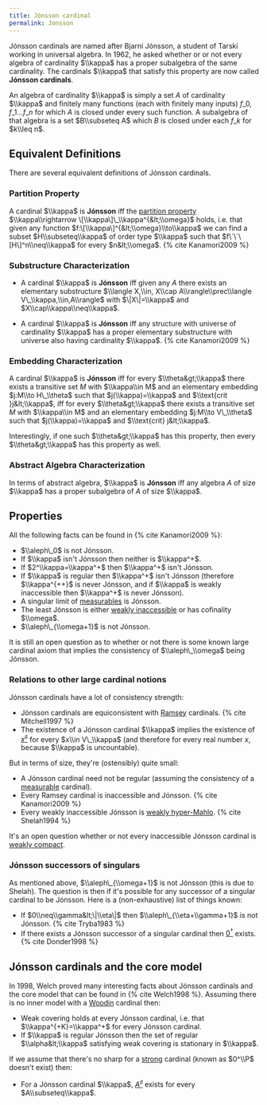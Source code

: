 ```yaml
---
title: Jónsson cardinal
permalink: Jonsson
---
```


Jónsson cardinals are named after Bjarni Jónsson, a student of Tarski
working in universal algebra. In 1962, he asked whether or or not every
algebra of cardinality $\\kappa$ has a proper subalgebra of the same
cardinality. The cardinals $\\kappa$ that satisfy this property are now
called **Jónsson cardinals**.

An algebra of cardinality $\\kappa$ is simply a set $A$ of cardinality
$\\kappa$ and finitely many functions (each with finitely many inputs)
$f\_0,f\_1...f\_n$ for which $A$ is closed under every such function. A
subalgebra of that algebra is a set $B\\subseteq A$ which $B$ is closed
under each $f\_k$ for $k\\leq n$.

## Equivalent Definitions

There are several equivalent definitions of Jónsson cardinals.

### Partition Property

A cardinal $\\kappa$ is **Jónsson** iff the [partition
property](Partition_property "Partition property")
$\\kappa\\rightarrow \[\\kappa\]\_\\kappa^{&lt;\\omega}$ holds, i.e.
that given any function $f:\[\\kappa\]^{&lt;\\omega}\\to\\kappa$ we can
find a subset $H\\subseteq\\kappa$ of order type $\\kappa$ such that
$f\`\`\[H\]^n\\neq\\kappa$ for every $n&lt;\\omega$.
{% cite Kanamori2009 %}

### Substructure Characterization

-   A cardinal $\\kappa$ is **Jónsson** iff given any $A$ there exists
    an elementary substructure $\\langle X,\\in, X\\cap
    A\\rangle\\prec\\langle V\_\\kappa,\\in,A\\rangle$ with
    $\|X\|=\\kappa$ and $X\\cap\\kappa\\neq\\kappa$.


-   A cardinal $\\kappa$ is **Jónsson** iff any structure with universe
    of cardinality $\\kappa$ has a proper elementary substructure with
    universe also having cardinality $\\kappa$.
    {% cite Kanamori2009 %}

### Embedding Characterization

A cardinal $\\kappa$ is **Jónsson** iff for every $\\theta&gt;\\kappa$
there exists a transitive set $M$ with $\\kappa\\in M$ and an elementary
embedding $j:M\\to H\_\\theta$ such that $j(\\kappa)=\\kappa$ and
$\\text{crit }j&lt;\\kappa$, iff for every $\\theta&gt;\\kappa$ there
exists a transitive set $M$ with $\\kappa\\in M$ and an elementary
embedding $j:M\\to V\_\\theta$ such that $j(\\kappa)=\\kappa$ and
$\\text{crit} j&lt;\\kappa$.

Interestingly, if one such $\\theta&gt;\\kappa$ has this property, then
every $\\theta&gt;\\kappa$ has this property as well.

### Abstract Algebra Characterization

In terms of abstract algebra, $\\kappa$ is **Jónsson** iff any algebra
$A$ of size $\\kappa$ has a proper subalgebra of $A$ of size $\\kappa$.

## Properties

All the following facts can be found in
{% cite Kanamori2009 %}:

-   $\\aleph\_0$ is not Jónsson.
-   If $\\kappa$ isn't Jónsson then neither is $\\kappa^+$.
-   If $2^\\kappa=\\kappa^+$ then $\\kappa^+$ isn't Jónsson.
-   If $\\kappa$ is regular then $\\kappa^+$ isn't Jónsson (therefore
    $\\kappa^{++}$ is never Jónsson, and if $\\kappa$ is weakly
    inaccessible then $\\kappa^+$ is never Jónsson).
-   A singular limit of
    [measurables](Measurable "Measurable")
    is Jónsson.
-   The least Jónsson is either [weakly
    inaccessible](Inaccessible "Inaccessible")
    or has cofinality $\\omega$.
-   $\\aleph\_{\\omega+1}$ is not Jónsson.

It is still an open question as to whether or not there is some known
large cardinal axiom that implies the consistency of $\\aleph\_\\omega$
being Jónsson.

### Relations to other large cardinal notions

Jónsson cardinals have a lot of consistency strength:

-   Jónsson cardinals are equiconsistent with
    [Ramsey](Ramsey "Ramsey")
    cardinals. {% cite Mitchell1997 %}
-   The existence of a Jónsson cardinal $\\kappa$ implies the existence
    of
    <a href="Zero_sharp" class="mw-redirect" title="Zero sharp">$x^\sharp$</a>
    for every $x\\in V\_\\kappa$ (and therefore for every real number
    $x$, because $\\kappa$ is uncountable).

But in terms of size, they're (ostensibly) quite small:

-   A Jónsson cardinal need not be regular (assuming the consistency of
    a
    [measurable](Measurable "Measurable")
    cardinal).
-   Every Ramsey cardinal is inaccessible and Jónsson.
    {% cite Kanamori2009 %}
-   Every weakly inaccessible Jónsson is [weakly
    hyper-Mahlo](Mahlo "Mahlo").
    {% cite Shelah1994 %}

It's an open question whether or not every inaccessible Jónsson cardinal
is [weakly
compact](Weakly_compact "Weakly compact").

### Jónsson successors of singulars

As mentioned above, $\\aleph\_{\\omega+1}$ is not Jónsson (this is due
to Shelah). The question is then if it's possible for any successor of a
singular cardinal to be Jónsson. Here is a (non-exhaustive) list of
things known:

-   If $0\\neq\\gamma&lt;\|\\eta\|$ then $\\aleph\_{\\eta+\\gamma+1}$ is
    not Jónsson. {% cite Tryba1983 %}
-   If there exists a Jónsson successor of a singular cardinal then
    <a href="Zero_dagger" class="mw-redirect" title="Zero dagger">$0^\dagger$</a>
    exists. {% cite Donder1998 %}

## Jónsson cardinals and the core model

In 1998, Welch proved many interesting facts about Jónsson cardinals and
the core model that can be found in
{% cite Welch1998 %}. Assuming there is no inner model
with a
[Woodin](Woodin "Woodin")
cardinal then:

-   Weak covering holds at every Jónsson cardinal, i.e. that
    $\\kappa^{+K}=\\kappa^+$ for every Jónsson cardinal.
-   If $\\kappa$ is regular Jónsson then the set of regular
    $\\alpha&lt;\\kappa$ satisfying weak covering is stationary in
    $\\kappa$.

If we assume that there's no sharp for a
[strong](Strong "Strong")
cardinal (known as $0^\\P$ doesn't exist) then:

-   For a Jónsson cardinal $\\kappa$,
    <a href="Zero_sharp" class="mw-redirect" title="Zero sharp">$A^\sharp$</a>
    exists for every $A\\subseteq\\kappa$.
